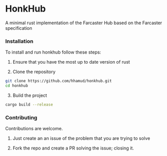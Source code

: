 # HonkHub

A minimal rust implementation of the Farcaster Hub based on the Farcaster specification


### Installation

To install and run honkhub follow these steps:

1. Ensure that you have the most up to date version of rust

2. Clone the repository

``` sh
git clone https://github.com/hhamud/honkhub.git
cd honkhub
```


3. Build the project

``` sh
cargo build --release
```

### Contributing

Contributions are welcome. 

1. Just create an an issue of the problem that you are trying to solve

2. Fork the repo and create a PR solving the issue; closing it.






